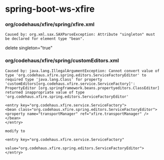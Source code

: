 # spring-boot-ws-xfire

### org/codehaus/xfire/spring/xfire.xml
```
Caused by: org.xml.sax.SAXParseException: Attribute "singleton" must be declared for element type "bean".
```
delete singleton="true"



### org/codehaus/xfire/spring/customEditors.xml
```
Caused by: java.lang.IllegalArgumentException: Cannot convert value of type 'org.codehaus.xfire.spring.editors.ServiceFactoryEditor' to required type 'java.lang.Class' for property 'customEditors[org.codehaus.xfire.service.ServiceFactory]': PropertyEditor [org.springframework.beans.propertyeditors.ClassEditor] returned inappropriate value of type 'org.codehaus.xfire.spring.editors.ServiceFactoryEditor'
```
```
<entry key="org.codehaus.xfire.service.ServiceFactory">
<bean class="org.codehaus.xfire.spring.editors.ServiceFactoryEditor">
<property name="transportManager" ref="xfire.transportManager" />
</bean>
</entry>

modify to

<entry key="org.codehaus.xfire.service.ServiceFactory"
        value="org.codehaus.xfire.spring.editors.ServiceFactoryEditor">
</entry>

```
